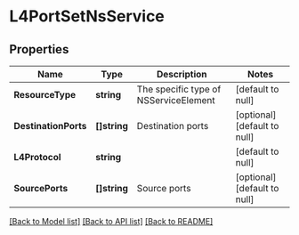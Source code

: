 # L4PortSetNsService

## Properties
Name | Type | Description | Notes
------------ | ------------- | ------------- | -------------
**ResourceType** | **string** | The specific type of NSServiceElement | [default to null]
**DestinationPorts** | **[]string** | Destination ports | [optional] [default to null]
**L4Protocol** | **string** |  | [default to null]
**SourcePorts** | **[]string** | Source ports | [optional] [default to null]

[[Back to Model list]](../README.md#documentation-for-models) [[Back to API list]](../README.md#documentation-for-api-endpoints) [[Back to README]](../README.md)

